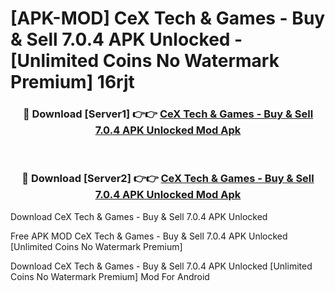 # [APK-MOD] CeX  Tech & Games - Buy & Sell 7.0.4 APK Unlocked - [Unlimited Coins No Watermark Premium] 16rjt



<div align="center">
<h3>🔴 Download [Server1] 👉👉 <a href="https://momento.my/?title=CeX__Tech_&_Games_-_Buy_&_Sell_7.0.4_APK_Unlocked">CeX  Tech & Games - Buy & Sell 7.0.4 APK Unlocked Mod Apk</a></h3><br>

<h3>🔴 Download [Server2] 👉👉 <a href="https://momento.my/?title=CeX__Tech_&_Games_-_Buy_&_Sell_7.0.4_APK_Unlocked">CeX  Tech & Games - Buy & Sell 7.0.4 APK Unlocked Mod Apk</a></h3>
</div>



Download CeX  Tech & Games - Buy & Sell 7.0.4 APK Unlocked 

Free APK MOD CeX  Tech & Games - Buy & Sell 7.0.4 APK Unlocked [Unlimited Coins No Watermark Premium]

Download CeX  Tech & Games - Buy & Sell 7.0.4 APK Unlocked [Unlimited Coins No Watermark Premium] Mod For Android
